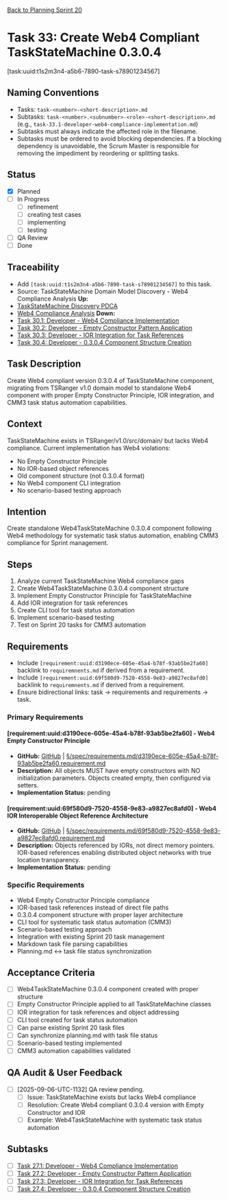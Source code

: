 [Back to Planning Sprint 20](./planning.md)

# Task 33: Create Web4 Compliant TaskStateMachine 0.3.0.4
[task:uuid:t1s2m3n4-a5b6-7890-task-s78901234567]

## Naming Conventions
- Tasks: `task-<number>-<short-description>.md`
- Subtasks: `task-<number>.<subnumber>-<role>-<short-description>.md` (e.g., `task-33.1-developer-web4-compliance-implementation.md`)
- Subtasks must always indicate the affected role in the filename.
- Subtasks must be ordered to avoid blocking dependencies. If a blocking dependency is unavoidable, the Scrum Master is responsible for removing the impediment by reordering or splitting tasks.

## Status
- [x] Planned
- [ ] In Progress
  - [ ] refinement
  - [ ] creating test cases
  - [ ] implementing
  - [ ] testing
- [ ] QA Review
- [ ] Done

## Traceability
- Add `[task:uuid:t1s2m3n4-a5b6-7890-task-s78901234567]` to this task.
- Source: TaskStateMachine Domain Model Discovery - Web4 Compliance Analysis
**Up:**
- [TaskStateMachine Discovery PDCA](../../project.journal/2025-09-06-UTC-1132-session/pdca/role/po/2025-09-06-UTC-1132-src-domain-investigation.md)
- [Web4 Compliance Analysis](../../project.journal/2025-09-06-UTC-1132-session/pdca/role/po/2025-09-06-UTC-1132-taskstatemachine-web4-compliance-analysis.md)
**Down:**
- [Task 30.1: Developer - Web4 Compliance Implementation](./task-30.1-developer-web4-compliance-implementation.md)
- [Task 30.2: Developer - Empty Constructor Pattern Application](./task-30.2-developer-empty-constructor-pattern.md)
- [Task 30.3: Developer - IOR Integration for Task References](./task-30.3-developer-ior-integration-task-references.md)
- [Task 30.4: Developer - 0.3.0.4 Component Structure Creation](./task-30.4-developer-0304-component-structure.md)

## Task Description
Create Web4 compliant version 0.3.0.4 of TaskStateMachine component, migrating from TSRanger v1.0 domain model to standalone Web4 component with proper Empty Constructor Principle, IOR integration, and CMM3 task status automation capabilities.

## Context
TaskStateMachine exists in TSRanger/v1.0/src/domain/ but lacks Web4 compliance. Current implementation has Web4 violations:
- No Empty Constructor Principle
- No IOR-based object references
- Old component structure (not 0.3.0.4 format)
- No Web4 component CLI integration
- No scenario-based testing approach

## Intention
Create standalone Web4TaskStateMachine 0.3.0.4 component following Web4 methodology for systematic task status automation, enabling CMM3 compliance for Sprint management.

## Steps
1. Analyze current TaskStateMachine Web4 compliance gaps
2. Create Web4TaskStateMachine 0.3.0.4 component structure
3. Implement Empty Constructor Principle for TaskStateMachine
4. Add IOR integration for task references
5. Create CLI tool for task status automation
6. Implement scenario-based testing
7. Test on Sprint 20 tasks for CMM3 automation

## Requirements
- Include `[requirement:uuid:d3190ece-605e-45a4-b78f-93ab5be2fa60]` backlink to `requiremnents.md` if derived from a requirement.
- Include `[requirement:uuid:69f580d9-7520-4558-9e83-a9827ec8afd0]` backlink to `requiremnents.md` if derived from a requirement.
- Ensure bidirectional links: task → requirements and requirements → task.

### **Primary Requirements**

#### **[requirement:uuid:d3190ece-605e-45a4-b78f-93ab5be2fa60] - Web4 Empty Constructor Principle**
- **GitHub:** [GitHub](https://github.com/Cerulean-Circle-GmbH/Web4Articles/blob/dev/once0304/spec/requirements.md/d3190ece-605e-45a4-b78f-93ab5be2fa60.requirement.md) | [§/spec/requirements.md/d3190ece-605e-45a4-b78f-93ab5be2fa60.requirement.md](../../../spec/requirements.md/d3190ece-605e-45a4-b78f-93ab5be2fa60.requirement.md)
- **Description:** All objects MUST have empty constructors with NO initialization parameters. Objects created empty, then configured via setters.
- **Implementation Status:** pending

#### **[requirement:uuid:69f580d9-7520-4558-9e83-a9827ec8afd0] - Web4 IOR Interoperable Object Reference Architecture**
- **GitHub:** [GitHub](https://github.com/Cerulean-Circle-GmbH/Web4Articles/blob/dev/once0304/spec/requirements.md/69f580d9-7520-4558-9e83-a9827ec8afd0.requirement.md) | [§/spec/requirements.md/69f580d9-7520-4558-9e83-a9827ec8afd0.requirement.md](../../../spec/requirements.md/69f580d9-7520-4558-9e83-a9827ec8afd0.requirement.md)
- **Description:** Objects referenced by IORs, not direct memory pointers. IOR-based references enabling distributed object networks with true location transparency.
- **Implementation Status:** pending

### **Specific Requirements**
- Web4 Empty Constructor Principle compliance
- IOR-based task references instead of direct file paths
- 0.3.0.4 component structure with proper layer architecture
- CLI tool for systematic task status automation (CMM3)
- Scenario-based testing approach
- Integration with existing Sprint 20 task management
- Markdown task file parsing capabilities
- Planning.md ↔ task file status synchronization

## Acceptance Criteria
- [ ] Web4TaskStateMachine 0.3.0.4 component created with proper structure
- [ ] Empty Constructor Principle applied to all TaskStateMachine classes
- [ ] IOR integration for task references and object addressing
- [ ] CLI tool created for task status automation
- [ ] Can parse existing Sprint 20 task files
- [ ] Can synchronize planning.md with task file status
- [ ] Scenario-based testing implemented
- [ ] CMM3 automation capabilities validated

## QA Audit & User Feedback
- [ ] [2025-09-06-UTC-1132] QA review pending.
  - [ ] Issue: TaskStateMachine exists but lacks Web4 compliance
  - [ ] Resolution: Create Web4 compliant 0.3.0.4 version with Empty Constructor and IOR
  - [ ] Example: Web4TaskStateMachine with systematic task status automation

## Subtasks
- [ ] [Task 27.1: Developer - Web4 Compliance Implementation](./task-27.1-developer-web4-compliance-implementation.md)
- [ ] [Task 27.2: Developer - Empty Constructor Pattern Application](./task-27.2-developer-empty-constructor-pattern.md)  
- [ ] [Task 27.3: Developer - IOR Integration for Task References](./task-27.3-developer-ior-integration-task-references.md)
- [ ] [Task 27.4: Developer - 0.3.0.4 Component Structure Creation](./task-27.4-developer-0304-component-structure.md)